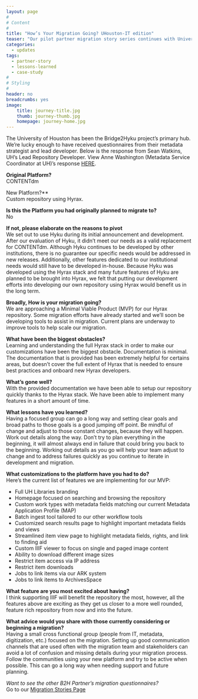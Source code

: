 ```yaml
---
layout: page
#
# Content
#
title: "How’s Your Migration Going? UHouston-IT edition"
teaser: "Our pilot partner migration story series continues with University of Houston’s Lead Developer’s answers."
categories:
  - updates
tags:
  - partner-story
  - lessons-learned
  - case-study
#
# Styling
#
header: no
breadcrumbs: yes
image:
    title: journey-title.jpg
    thumb: journey-thumb.jpg
    homepage: journey-home.jpg
---
```


The University of Houston has been the Bridge2Hyku project’s primary hub.  We’re lucky enough to have received questionnaires from their metadata strategist and lead developer.  Below is the response from Sean Watkins, UH’s Lead Repository Developer. View Anne Washington (Metadata Service Coordinator at UH)’s response [HERE](/updates/houston-metadata-journey/). 


**Original Platform?**<br>
CONTENTdm


New Platform?**<br>
Custom repository using Hyrax.


**Is this the Platform you had originally planned to migrate to?**<br>
No


**If not, please elaborate on the reasons to pivot**<br>
We set out to use Hyku during its initial announcement and development. After our evaluation of Hyku, it didn’t meet our needs as a valid replacement for CONTENTdm. Although Hyku continues to be developed by other institutions, there is no guarantee our specific needs would be addressed in new releases. Additionally, other features dedicated to our institutional needs would still have to be developed in-house. Because Hyku was developed using the Hyrax stack and many future features of Hyku are planned to be brought into Hyrax, we felt that putting our development efforts into developing our own repository using Hyrax would benefit us in the long term. 


**Broadly, How is your migration going?**<br>
We are approaching a Minimal Viable Product (MVP) for our Hyrax repository. Some migration efforts have already started and we’ll soon be developing tools to assist in migration. Current plans are underway to improve tools to help scale our migration.


**What have been the biggest obstacles?**<br>
Learning and understanding the full Hyrax stack in order to make our customizations have been the biggest obstacle. Documentation is minimal. The documentation that is provided has been extremely helpful for certains areas, but doesn’t cover the full extent of Hyrax that is needed to ensure best practices and onboard new Hyrax developers.


**What’s gone well?**<br>
With the provided documentation we have been able to setup our repository quickly thanks to the Hyrax stack. We have been able to implement many features in a short amount of time.


**What lessons have you learned?**<br>
Having a focused group can go a long way and setting clear goals and broad paths to those goals is a good jumping off point. Be mindful of change and adjust to those constant changes, because they will happen. Work out details along the way. Don’t try to plan everything in the beginning, it will almost always end in failure that could bring you back to the beginning. Working out details as you go will help your team adjust to change and to address failures quickly as you continue to iterate in development and migration.


**What customizations to the platform have you had to do?**<br>
Here’s the current list of features we are implementing for our MVP:

- Full UH Libraries branding
- Homepage focused on searching and browsing the repository
- Custom work types with metadata fields matching our current Metadata Application Profile (MAP)
- Batch ingest tool tailored to our other workflow tools
- Customized search results page to highlight important metadata fields and views
- Streamlined item view page to highlight metadata fields, rights, and link to finding aid
- Custom IIIF viewer to focus on single and paged image content
- Ability to download different image sizes
- Restrict item access via IP address
- Restrict item downloads
- Jobs to link items via our ARK system
- Jobs to link items to ArchivesSpace


**What feature are you most excited about having?**<br>
I think supporting IIIF will benefit the repository the most, however, all the features above are exciting as they get us closer to a more well rounded, feature rich repository from now and into the future.
 
 
**What advice would you share with those currently considering or beginning a migration?**<br>
Having a small cross functional group (people from IT, metadata, digitization, etc.) focused on the migration. Setting up good communication channels that are used often with the migration team and stakeholders can avoid a lot of confusion and missing details during your migration process. Follow the communities using your new platform and try to be active when possible. This can go a long way when needing support and future planning.

 
*Want to see the other B2H Partner’s migration questionnaires?*<br>
Go to our [Migration Stories Page](/partner-stories/)
